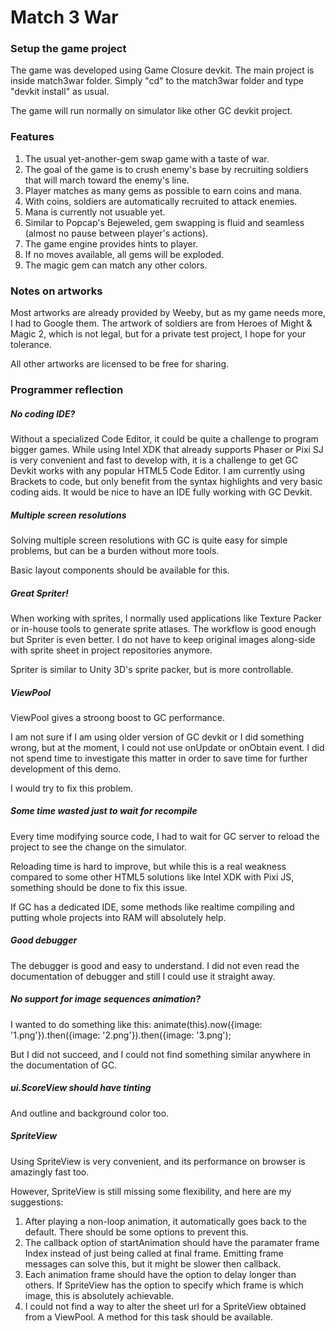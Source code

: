 # Match 3 War
### Setup the game project
The game was developed using Game Closure devkit. The main project is inside match3war folder. Simply "cd" to the match3war folder and type "devkit install" as usual.

The game will run normally on simulator like other GC devkit project.

### Features
1. The usual yet-another-gem swap game with a taste of war.
2. The goal of the game is to crush enemy's base by recruiting soldiers that will march toward the enemy's line.
3. Player matches as many gems as possible to earn coins and mana.
3. With coins, soldiers are automatically recruited to attack enemies.
4. Mana is currently not usuable yet.
5. Similar to Popcap's Bejeweled, gem swapping is fluid and seamless (almost no pause between player's actions).
6. The game engine provides hints to player.
7. If no moves available, all gems will be exploded.
8. The magic gem can match any other colors.

### Notes on artworks
Most artworks are already provided by Weeby, but as my game needs more, I had to Google them. The artwork of soldiers are from Heroes of Might & Magic 2, which is not legal, but for a private test project, I hope for your tolerance.

All other artworks are licensed to be free for sharing.

### Programmer reflection

##### No coding IDE?
Without a specialized Code Editor, it could be quite a challenge to program bigger games. While using Intel XDK that already supports Phaser or Pixi SJ is very convenient and fast to develop with, it is a challenge to get GC Devkit works with any popular HTML5 Code Editor. I am currently using Brackets to code, but only benefit from the syntax highlights and very basic coding aids. It would be nice to have an IDE fully working with GC Devkit.

##### Multiple screen resolutions
Solving multiple screen resolutions with GC is quite easy for simple problems, but can be a burden without more tools.

Basic layout components should be available for this. 

##### Great Spriter!
When working with sprites, I normally used applications like Texture Packer or in-house tools to generate sprite atlases. The workflow is good enough but Spriter is even better. I do not have to keep original images along-side with sprite sheet in project repositories anymore.

Spriter is similar to Unity 3D's sprite packer, but is more controllable.

##### ViewPool
ViewPool gives a stroong boost to GC performance.

I am not sure if I am using older version of GC devkit or I did something wrong, but at the moment, I could not use onUpdate or onObtain event. I did not spend time to investigate this matter in order to save time for further development of this demo.

I would try to fix this problem.

##### Some time wasted just to wait for recompile
Every time modifying source code, I had to wait for GC server to reload the project to see the change on the simulator.

Reloading time is hard to improve, but while this is a real weakness compared to some other HTML5 solutions like Intel XDK with Pixi JS, something should be done to fix this issue.

If GC has a dedicated IDE, some methods like realtime compiling and putting whole projects into RAM will absolutely help.

##### Good debugger
The debugger is good and easy to understand. I did not even read the documentation of debugger and still I could use it straight away.

##### No support for image sequences animation?
I wanted to do something like this:
animate(this).now({image: '1.png'}).then({image: '2.png'}).then({image: '3.png');

But I did not succeed, and I could not find something similar anywhere in the documentation of GC.

##### ui.ScoreView should have tinting
And outline and background color too.

##### SpriteView
Using SpriteView is very convenient, and its performance on browser is amazingly fast too.

However, SpriteView is still missing some flexibility, and here are my suggestions:
1. After playing a non-loop animation, it automatically goes back to the default. There should be some options to prevent this.
2. The callback option of startAnimation should have the paramater frame Index instead of just being called at final frame. Emitting frame messages can solve this, but it might be slower then callback.
3. Each animation frame should have the option to delay longer than others. If SpriteView has the option to specify which frame is which image, this is absolutely achievable.
4. I could not find a way to alter the sheet url for a SpriteView obtained from a ViewPool. A method for this task should be available.
